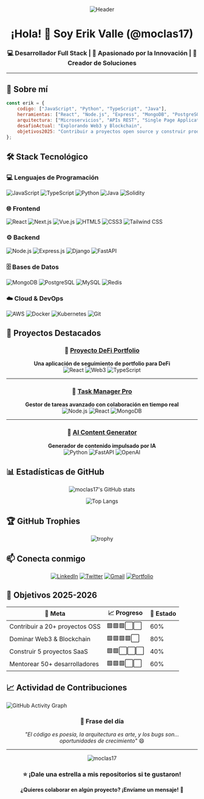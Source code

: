 <div align="center">

![Header](https://pbs.twimg.com/profile_banners/87748582/1743564843/1500x500)

# ¡Hola! 👋 Soy Erik Valle (@moclas17)

### 💻 Desarrollador Full Stack | 🌟 Apasionado por la Innovación | 🚀 Creador de Soluciones

</div>

---

## 🚀 Sobre mí

```javascript
const erik = {
    codigo: ["JavaScript", "Python", "TypeScript", "Java"],
    herramientas: ["React", "Node.js", "Express", "MongoDB", "PostgreSQL"],
    arquitectura: ["Microservicios", "APIs REST", "Single Page Applications"],
    desafioActual: "Explorando Web3 y Blockchain",
    objetivos2025: "Contribuir a proyectos open source y construir productos impactantes"
};
```

## 🛠️ Stack Tecnológico

### 💻 Lenguajes de Programación
![JavaScript](https://img.shields.io/badge/JavaScript-F7DF1E?style=for-the-badge&logo=javascript&logoColor=black)
![TypeScript](https://img.shields.io/badge/TypeScript-007ACC?style=for-the-badge&logo=typescript&logoColor=white)
![Python](https://img.shields.io/badge/Python-14354C?style=for-the-badge&logo=python&logoColor=white)
![Java](https://img.shields.io/badge/Java-ED8B00?style=for-the-badge&logo=java&logoColor=white)
![Solidity](https://img.shields.io/badge/Solidity-363636?style=for-the-badge&logo=solidity&logoColor=white)

### 🌐 Frontend
![React](https://img.shields.io/badge/React-20232A?style=for-the-badge&logo=react&logoColor=61DAFB)
![Next.js](https://img.shields.io/badge/Next.js-000000?style=for-the-badge&logo=next.js&logoColor=white)
![Vue.js](https://img.shields.io/badge/Vue.js-35495E?style=for-the-badge&logo=vue.js&logoColor=4FC08D)
![HTML5](https://img.shields.io/badge/HTML5-E34F26?style=for-the-badge&logo=html5&logoColor=white)
![CSS3](https://img.shields.io/badge/CSS3-1572B6?style=for-the-badge&logo=css3&logoColor=white)
![Tailwind CSS](https://img.shields.io/badge/Tailwind_CSS-38B2AC?style=for-the-badge&logo=tailwind-css&logoColor=white)

### ⚙️ Backend
![Node.js](https://img.shields.io/badge/Node.js-43853D?style=for-the-badge&logo=node.js&logoColor=white)
![Express.js](https://img.shields.io/badge/Express.js-404D59?style=for-the-badge)
![Django](https://img.shields.io/badge/Django-092E20?style=for-the-badge&logo=django&logoColor=white)
![FastAPI](https://img.shields.io/badge/FastAPI-005571?style=for-the-badge&logo=fastapi)

### 🗄️ Bases de Datos
![MongoDB](https://img.shields.io/badge/MongoDB-4EA94B?style=for-the-badge&logo=mongodb&logoColor=white)
![PostgreSQL](https://img.shields.io/badge/PostgreSQL-316192?style=for-the-badge&logo=postgresql&logoColor=white)
![MySQL](https://img.shields.io/badge/MySQL-00000F?style=for-the-badge&logo=mysql&logoColor=white)
![Redis](https://img.shields.io/badge/redis-CC0000.svg?&style=for-the-badge&logo=redis&logoColor=white)

### ☁️ Cloud & DevOps
![AWS](https://img.shields.io/badge/Amazon_AWS-232F3E?style=for-the-badge&logo=amazon-aws&logoColor=white)
![Docker](https://img.shields.io/badge/Docker-2496ED?style=for-the-badge&logo=docker&logoColor=white)
![Kubernetes](https://img.shields.io/badge/kubernetes-326ce5.svg?&style=for-the-badge&logo=kubernetes&logoColor=white)
![Git](https://img.shields.io/badge/Git-F05032?style=for-the-badge&logo=git&logoColor=white)

## 🌟 Proyectos Destacados

<div align="center">

### 🚀 [Proyecto DeFi Portfolio](https://github.com/moclas17/defi-portfolio)
**Una aplicación de seguimiento de portfolio para DeFi**
<br>
![React](https://img.shields.io/badge/-React-61DAFB?style=flat&logo=react&logoColor=black) ![Web3](https://img.shields.io/badge/-Web3-F16822?style=flat&logo=web3.js&logoColor=white) ![TypeScript](https://img.shields.io/badge/-TypeScript-007ACC?style=flat&logo=typescript&logoColor=white)

---

### 📱 [Task Manager Pro](https://github.com/moclas17/task-manager-pro)
**Gestor de tareas avanzado con colaboración en tiempo real**
<br>
![Node.js](https://img.shields.io/badge/-Node.js-339933?style=flat&logo=node.js&logoColor=white) ![React](https://img.shields.io/badge/-React-61DAFB?style=flat&logo=react&logoColor=black) ![MongoDB](https://img.shields.io/badge/-MongoDB-47A248?style=flat&logo=mongodb&logoColor=white)

---

### 🤖 [AI Content Generator](https://github.com/moclas17/ai-content-generator)
**Generador de contenido impulsado por IA**
<br>
![Python](https://img.shields.io/badge/-Python-3776AB?style=flat&logo=python&logoColor=white) ![FastAPI](https://img.shields.io/badge/-FastAPI-009688?style=flat&logo=fastapi&logoColor=white) ![OpenAI](https://img.shields.io/badge/-OpenAI-412991?style=flat&logo=openai&logoColor=white)

</div>

## 📊 Estadísticas de GitHub

<div align="center">

![moclas17's GitHub stats](https://github-readme-stats.vercel.app/api?username=moclas17&show_icons=true&theme=tokyonight&hide_border=true&count_private=true)

![Top Langs](https://github-readme-stats.vercel.app/api/top-langs/?username=moclas17&layout=compact&theme=tokyonight&hide_border=true)

</div>

## 🏆 GitHub Trophies
<div align="center">

![trophy](https://github-profile-trophy.vercel.app/?username=moclas17&theme=tokyonight&no-frame=true&margin-w=15)

</div>

## 📫 Conecta conmigo

<div align="center">

[![LinkedIn](https://img.shields.io/badge/LinkedIn-0077B5?style=for-the-badge&logo=linkedin&logoColor=white)](https://www.linkedin.com/in/erikvalle/)
[![Twitter](https://img.shields.io/badge/Twitter-1DA1F2?style=for-the-badge&logo=twitter&logoColor=white)](https://twitter.com/erikvalle_)
[![Gmail](https://img.shields.io/badge/Gmail-D14836?style=for-the-badge&logo=gmail&logoColor=white)](mailto:erik.valle@gmail.com)
[![Portfolio](https://img.shields.io/badge/Portfolio-FF5722?style=for-the-badge&logo=todoist&logoColor=white)](https://erikvalle.dev)

</div>

## 🎯 Objetivos 2025-2026

<div align="center">

| 🚀 Meta | 📈 Progreso | 🎯 Estado |
|---------|-------------|-----------|
| Contribuir a 20+ proyectos OSS | 🟩🟩🟩⬜⬜ | 60% |
| Dominar Web3 & Blockchain | 🟩🟩🟩🟩⬜ | 80% |
| Construir 5 proyectos SaaS | 🟩🟩⬜⬜⬜ | 40% |
| Mentorear 50+ desarrolladores | 🟩🟩🟩⬜⬜ | 60% |

</div>

## 📈 Actividad de Contribuciones

![GitHub Activity Graph](https://github-readme-activity-graph.vercel.app/graph?username=moclas17&theme=tokyo-night&hide_border=true)

<div align="center">

### 💭 Frase del día
*"El código es poesía, la arquitectura es arte, y los bugs son... oportunidades de crecimiento"* 😄

---

<img src="https://komarev.com/ghpvc/?username=moclas17&label=Visitantes&color=0e75b6&style=flat" alt="moclas17" />

### ⭐️ ¡Dale una estrella a mis repositorios si te gustaron!

**¿Quieres colaborar en algún proyecto? ¡Envíame un mensaje!** 🚀

</div>

